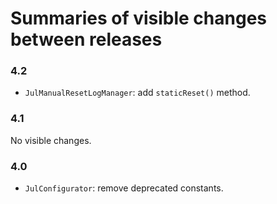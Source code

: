 # Summaries of visible changes between releases

### 4.2
- `JulManualResetLogManager`: add `staticReset()` method.

### 4.1
No visible changes.

### 4.0
- `JulConfigurator`: remove deprecated constants.

